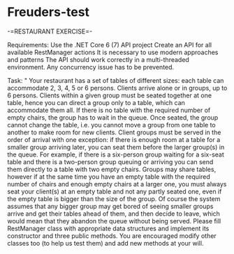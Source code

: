 # Freuders-test

-=RESTAURANT EXERCISE=-

Requirements:
	Use the .NET Core 6 (7) API project
	Create an API for all available RestManager actions
	It is necessary to use modern approaches and patterns
	The API should work correctly in a multi-threaded environment. Any concurrency issue has to be prevented.
	

Task:
"
Your restaurant has a set of tables of different sizes: each table can accommodate 2, 3, 4, 5 or 6 persons. Clients arrive alone or in groups, up to 6 persons. Clients within a given group must be seated together at one table, hence you can direct a group only to a table, which can accommodate them all. If there is no table with the required number of empty chairs, the group has to wait in the queue.
Once seated, the group cannot change the table, i.e. you cannot move a group from one table to another to make room for new clients.
Client groups must be served in the order of arrival with one exception: if there is enough room at a table for a smaller group arriving later, you can seat them before the larger group(s) in the queue. For example, if there is a six-person group waiting for a six-seat table and there is a two-person group queuing or arriving you can send them directly to a table with two empty chairs.
Groups may share tables, however if at the same time you have an empty table with the required number of chairs and enough empty chairs at a larger one, you must always seat your client(s) at an empty table and not any partly seated one, even if the empty table is bigger than the size of the group.
Of course the system assumes that any bigger group may get bored of seeing smaller groups arrive and get their tables ahead of them, and then decide to leave, which would mean that they abandon the queue without being served.
Please fill RestManager class with appropriate data structures and implement its constructor and three public methods. You are encouraged modify other classes too (to help us test them) and add new methods at your will.
